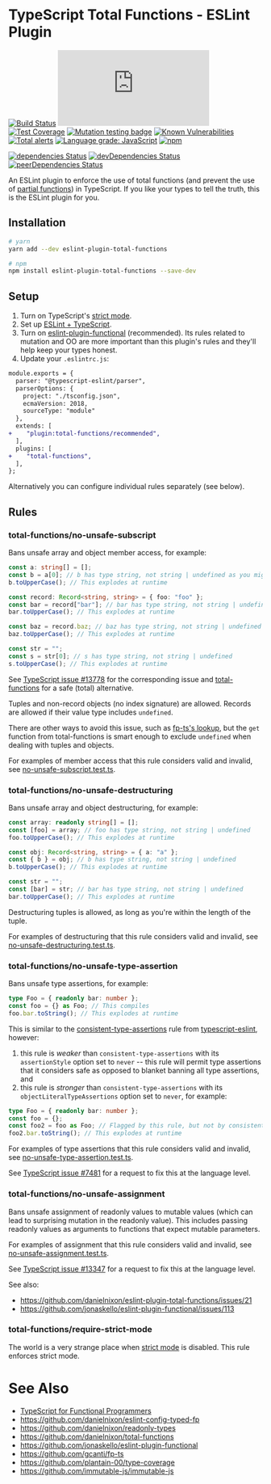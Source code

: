 # TypeScript Total Functions - ESLint Plugin

[![Build Status](https://travis-ci.org/danielnixon/eslint-plugin-total-functions.svg?branch=master)](https://travis-ci.org/danielnixon/eslint-plugin-total-functions)
[![Type Coverage](https://img.shields.io/badge/dynamic/json.svg?label=type-coverage&prefix=%E2%89%A5&suffix=%&query=$.typeCoverage.atLeast&uri=https%3A%2F%2Fraw.githubusercontent.com%2Fdanielnixon%2Feslint-plugin-total-functions%2Fmaster%2Fpackage.json)](https://github.com/plantain-00/type-coverage)
[![Test Coverage](https://codecov.io/gh/danielnixon/eslint-plugin-total-functions/branch/master/graph/badge.svg)](https://codecov.io/gh/danielnixon/eslint-plugin-total-functions)
[![Mutation testing badge](https://img.shields.io/endpoint?style=flat&url=https%3A%2F%2Fbadge-api.stryker-mutator.io%2Fgithub.com%2Fdanielnixon%2Feslint-plugin-total-functions%2Fmaster)](https://dashboard.stryker-mutator.io/reports/github.com/danielnixon/eslint-plugin-total-functions/master)
[![Known Vulnerabilities](https://snyk.io/test/github/danielnixon/eslint-plugin-total-functions/badge.svg?targetFile=package.json)](https://snyk.io/test/github/danielnixon/eslint-plugin-total-functions?targetFile=package.json)
[![Total alerts](https://img.shields.io/lgtm/alerts/g/danielnixon/eslint-plugin-total-functions.svg?logo=lgtm&logoWidth=18)](https://lgtm.com/projects/g/danielnixon/eslint-plugin-total-functions/alerts/)
[![Language grade: JavaScript](https://img.shields.io/lgtm/grade/javascript/g/danielnixon/eslint-plugin-total-functions.svg?logo=lgtm&logoWidth=18)](https://lgtm.com/projects/g/danielnixon/eslint-plugin-total-functions/context:javascript)
[![npm](https://img.shields.io/npm/v/eslint-plugin-total-functions.svg)](https://www.npmjs.com/package/eslint-plugin-total-functions)

[![dependencies Status](https://david-dm.org/danielnixon/eslint-plugin-total-functions/status.svg)](https://david-dm.org/danielnixon/eslint-plugin-total-functions)
[![devDependencies Status](https://david-dm.org/danielnixon/eslint-plugin-total-functions/dev-status.svg)](https://david-dm.org/danielnixon/eslint-plugin-total-functions?type=dev)
[![peerDependencies Status](https://david-dm.org/danielnixon/eslint-plugin-total-functions/peer-status.svg)](https://david-dm.org/danielnixon/eslint-plugin-total-functions?type=peer)

An ESLint plugin to enforce the use of total functions (and prevent the use of [partial functions](https://wiki.haskell.org/Partial_functions)) in TypeScript. If you like your types to tell the truth, this is the ESLint plugin for you.

## Installation

```sh
# yarn
yarn add --dev eslint-plugin-total-functions

# npm
npm install eslint-plugin-total-functions --save-dev
```

## Setup

1. Turn on TypeScript's [strict mode](https://www.typescriptlang.org/tsconfig#strict).
2. Set up [ESLint + TypeScript](https://github.com/typescript-eslint/typescript-eslint/blob/master/docs/getting-started/linting/README.md).
3. Turn on [eslint-plugin-functional](https://github.com/jonaskello/eslint-plugin-functional) (recommended). Its rules related to mutation and OO are more important than this plugin's rules and they'll help keep your types honest.
4. Update your `.eslintrc.js`:

```diff
module.exports = {
  parser: "@typescript-eslint/parser",
  parserOptions: {
    project: "./tsconfig.json",
    ecmaVersion: 2018,
    sourceType: "module"
  },
  extends: [
+    "plugin:total-functions/recommended",
  ],
  plugins: [
+    "total-functions",
  ],
};

```

Alternatively you can configure individual rules separately (see below).

## Rules

### total-functions/no-unsafe-subscript

Bans unsafe array and object member access, for example:

```typescript
const a: string[] = [];
const b = a[0]; // b has type string, not string | undefined as you might expect
b.toUpperCase(); // This explodes at runtime

const record: Record<string, string> = { foo: "foo" };
const bar = record["bar"]; // bar has type string, not string | undefined
bar.toUpperCase(); // This explodes at runtime

const baz = record.baz; // baz has type string, not string | undefined
baz.toUpperCase(); // This explodes at runtime

const str = "";
const s = str[0]; // s has type string, not string | undefined
s.toUpperCase(); // This explodes at runtime
```

See [TypeScript issue #13778](https://github.com/Microsoft/TypeScript/issues/13778) for the corresponding issue and [total-functions](https://github.com/danielnixon/total-functions#get-type-safe-array-index-operator) for a safe (total) alternative.

Tuples and non-record objects (no index signature) are allowed. Records are allowed if their value type includes `undefined`.

There are other ways to avoid this issue, such as [fp-ts's lookup](https://gcanti.github.io/fp-ts/modules/Array.ts.html#lookup), but the `get` function from total-functions is smart enough to exclude `undefined` when dealing with tuples and objects.

For examples of member access that this rule considers valid and invalid, see [no-unsafe-subscript.test.ts](https://github.com/danielnixon/eslint-plugin-total-functions/blob/master/src/rules/no-unsafe-subscript.test.ts).

### total-functions/no-unsafe-destructuring

Bans unsafe array and object destructuring, for example:

```typescript
const array: readonly string[] = [];
const [foo] = array; // foo has type string, not string | undefined
foo.toUpperCase(); // This explodes at runtime

const obj: Record<string, string> = { a: "a" };
const { b } = obj; // b has type string, not string | undefined
b.toUpperCase(); // This explodes at runtime

const str = "";
const [bar] = str; // bar has type string, not string | undefined
bar.toUpperCase(); // This explodes at runtime
```

Destructuring tuples is allowed, as long as you're within the length of the tuple.

For examples of destructuring that this rule considers valid and invalid, see [no-unsafe-destructuring.test.ts](https://github.com/danielnixon/eslint-plugin-total-functions/blob/master/src/rules/no-unsafe-destructuring.test.ts).

### total-functions/no-unsafe-type-assertion

Bans unsafe type assertions, for example:

```typescript
type Foo = { readonly bar: number };
const foo = {} as Foo; // This compiles
foo.bar.toString(); // This explodes at runtime
```

This is similar to the [consistent-type-assertions](https://github.com/typescript-eslint/typescript-eslint/blob/master/packages/eslint-plugin/docs/rules/consistent-type-assertions.md) rule from [typescript-eslint](https://github.com/typescript-eslint/typescript-eslint/tree/master/packages/eslint-plugin), however:

1. this rule is _weaker_ than `consistent-type-assertions` with its `assertionStyle` option set to `never` -- this rule will permit type assertions that it considers safe as opposed to blanket banning all type assertions, and
2. this rule is _stronger_ than `consistent-type-assertions` with its `objectLiteralTypeAssertions` option set to `never`, for example:

```typescript
type Foo = { readonly bar: number };
const foo = {};
const foo2 = foo as Foo; // Flagged by this rule, but not by consistent-type-assertions (unless you set assertionStyle to never)
foo2.bar.toString(); // This explodes at runtime
```

For examples of type assertions that this rule considers valid and invalid, see [no-unsafe-type-assertion.test.ts](https://github.com/danielnixon/eslint-plugin-total-functions/blob/master/src/rules/no-unsafe-type-assertion.test.ts).

See [TypeScript issue #7481](https://github.com/microsoft/TypeScript/issues/7481) for a request to fix this at the language level.

### total-functions/no-unsafe-assignment

Bans unsafe assignment of readonly values to mutable values (which can lead to surprising mutation in the readonly value). This includes passing readonly values as arguments to functions that expect mutable parameters.

For examples of assignment that this rule considers valid and invalid, see [no-unsafe-assignment.test.ts](https://github.com/danielnixon/eslint-plugin-total-functions/blob/master/src/rules/no-unsafe-assignment.test.ts).

See [TypeScript issue #13347](https://github.com/microsoft/TypeScript/issues/13347) for a request to fix this at the language level.

See also:
* https://github.com/danielnixon/eslint-plugin-total-functions/issues/21
* https://github.com/jonaskello/eslint-plugin-functional/issues/113

### total-functions/require-strict-mode

The world is a very strange place when [strict mode](https://www.typescriptlang.org/tsconfig#strict) is disabled. This rule enforces strict mode.

# See Also
* [TypeScript for Functional Programmers](https://www.typescriptlang.org/docs/handbook/typescript-in-5-minutes-func.html)
* https://github.com/danielnixon/eslint-config-typed-fp
* https://github.com/danielnixon/readonly-types
* https://github.com/danielnixon/total-functions
* https://github.com/jonaskello/eslint-plugin-functional
* https://github.com/gcanti/fp-ts
* https://github.com/plantain-00/type-coverage
* https://github.com/immutable-js/immutable-js
